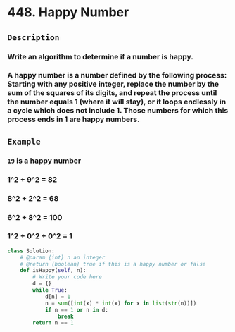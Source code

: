 # 448. Happy Number
## `Description`
### Write an algorithm to determine if a number is happy.
### A happy number is a number defined by the following process: Starting with any positive integer, replace the number by the sum of the squares of its digits, and repeat the process until the number equals 1 (where it will stay), or it loops endlessly in a cycle which does not include 1. Those numbers for which this process ends in 1 are happy numbers.
## `Example`

### `19` is a happy number
### 1^2 + 9^2 = 82
### 8^2 + 2^2 = 68
### 6^2 + 8^2 = 100
### 1^2 + 0^2 + 0^2 = 1

```python
class Solution:
    # @param {int} n an integer
    # @return {boolean} true if this is a happy number or false
    def isHappy(self, n):
        # Write your code here
        d = {}
        while True:
            d[n] = 1
            n = sum([int(x) * int(x) for x in list(str(n))])
            if n == 1 or n in d:
                break
        return n == 1
```
